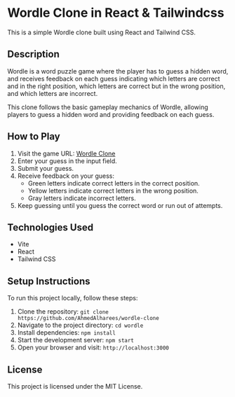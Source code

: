 # Wordle Clone in React & Tailwindcss

This is a simple Wordle clone built using React and Tailwind CSS.

## Description

Wordle is a word puzzle game where the player has to guess a hidden word, and receives feedback on each guess indicating which letters are correct and in the right position, which letters are correct but in the wrong position, and which letters are incorrect.

This clone follows the basic gameplay mechanics of Wordle, allowing players to guess a hidden word and providing feedback on each guess.

## How to Play

1. Visit the game URL: [Wordle Clone](https://ahmedalharees.github.io/wordle-clone/)
2. Enter your guess in the input field.
3. Submit your guess.
4. Receive feedback on your guess:
   - Green letters indicate correct letters in the correct position.
   - Yellow letters indicate correct letters in the wrong position.
   - Gray letters indicate incorrect letters.
5. Keep guessing until you guess the correct word or run out of attempts.

## Technologies Used

- Vite
- React
- Tailwind CSS

## Setup Instructions

To run this project locally, follow these steps:

1. Clone the repository: `git clone https://github.com/AhmedAlharees/wordle-clone`
2. Navigate to the project directory: `cd wordle`
3. Install dependencies: `npm install`
4. Start the development server: `npm start`
5. Open your browser and visit: `http://localhost:3000`

## License

This project is licensed under the MIT License.
